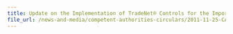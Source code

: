 ```yaml
---
title: Update on the Implementation of TradeNet® Controls for the Import of Medical Devices into Singapore on 1 Jan 2012 
file_url: /news-and-media/competent-authorities-circulars/2011-11-25-CA.pdf
---
```


